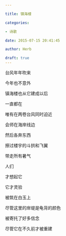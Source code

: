 ```yaml
---

title: 镇海楼

categories:

- 诗歌

date: 2015-07-15 20:41:45

author: Herb

draft: true
---
```




台风年年吹来



今年也不意外



镇海楼也从它建成以后



一直都在



唯有在两卷台风同时迫近



会师在海岸线边



然后各奔东西



擦过楼宇的斗拱和飞翼



带走所有暑气



人们



才想起它



它才灵验



被筑在白玉上



尽管这里的岸堤是龟背的颜色



被寄托了好多信念



尽管它在不久前才被重建